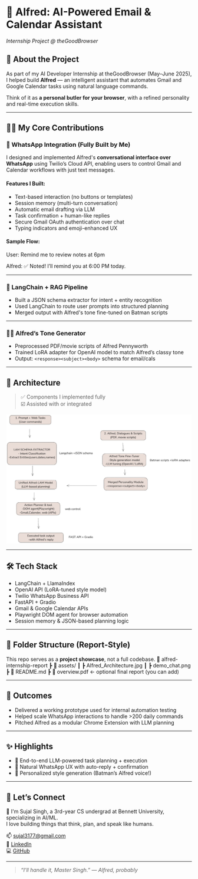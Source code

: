 # 🧠 Alfred: AI-Powered Email & Calendar Assistant  
*Internship Project @ theGoodBrowser*

## 🚀 About the Project

As part of my AI Developer Internship at theGoodBrowser (May–June 2025), I helped build **Alfred** — an intelligent assistant that automates Gmail and Google Calendar tasks using natural language commands.

Think of it as **a personal butler for your browser**, with a refined personality and real-time execution skills.

---

## 👩‍💻 My Core Contributions

### 📲 WhatsApp Integration (Fully Built by Me)
I designed and implemented Alfred's **conversational interface over WhatsApp** using Twilio’s Cloud API, enabling users to control Gmail and Calendar workflows with just text messages.

#### Features I Built:
- Text-based interaction (no buttons or templates)
- Session memory (multi-turn conversation)
- Automatic email drafting via LLM
- Task confirmation + human-like replies
- Secure Gmail OAuth authentication over chat
- Typing indicators and emoji-enhanced UX

#### Sample Flow:
User: Remind me to review notes at 6pm

Alfred: ✅ Noted! I’ll remind you at 6:00 PM today.


---

### 🧱 LangChain + RAG Pipeline
- Built a JSON schema extractor for intent + entity recognition
- Used LangChain to route user prompts into structured planning
- Merged output with Alfred's tone fine-tuned on Batman scripts

---

### 🧑‍🎤 Alfred’s Tone Generator
- Preprocessed PDF/movie scripts of Alfred Pennyworth
- Trained LoRA adapter for OpenAI model to match Alfred’s classy tone
- Output: `<response><subject><body>` schema for email/cals

---

## 🧠 Architecture

> ✅ Components I implemented fully  
> ☑️ Assisted with or integrated

![Architecture](Architecture.jpg)

---

## 🛠️ Tech Stack

- LangChain + LlamaIndex  
- OpenAI API (LoRA-tuned style model)  
- Twilio WhatsApp Business API  
- FastAPI + Gradio  
- Gmail & Google Calendar APIs  
- Playwright DOM agent for browser automation  
- Session memory & JSON-based planning logic

---

## 📁 Folder Structure (Report-Style)
This repo serves as a **project showcase**, not a full codebase.
📂 alfred-internship-report
┣ 📁 assets/
┃ ┣ Alfred_Architecture.jpg
┃ ┣ demo_chat.png
┣ 📄 README.md
┣ 📄 overview.pdf ← optional final report (you can add)


---

## 🏁 Outcomes
- Delivered a working prototype used for internal automation testing  
- Helped scale WhatsApp interactions to handle >200 daily commands  
- Pitched Alfred as a modular Chrome Extension with LLM planning

---

## ✨ Highlights
- 🎯 End-to-end LLM-powered task planning + execution  
- 💬 Natural WhatsApp UX with auto-reply + confirmation  
- 🤖 Personalized style generation (Batman’s Alfred voice!)

---

## 🤝 Let’s Connect
👋 I'm Sujal Singh, a 3rd-year CS undergrad at Bennett University, specializing in AI/ML.  
I love building things that think, plan, and speak like humans.

📫 [sujal3177@gmail.com](mailto:sujal3177@gmail.com)  
🔗 [LinkedIn](https://linkedin.com/in/sujal-singh-413264252/)  
💻 [GitHub](https://github.com/Sujal-py3)

---

> *“I’ll handle it, Master Singh.” — Alfred, probably*

